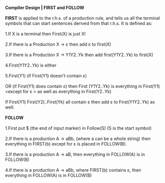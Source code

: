 <strong>Compiler Design | FIRST and FOLLOW</strong><br><br>
<b>FIRST</b> is applied to the r.h.s. of a production rule, and tells us all the terminal symbols that can start sentences derived from that r.h.s. It is defined as:<br><br>
1.If X is a terminal then First(X) is just X!<br><br>
2.If there is a Production X → ε then add ε to first(X)<br><br>
3.If there is a Production X → Y1Y2..Yk then add first(Y1Y2..Yk) to first(X)<br><br>
4.First(Y1Y2..Yk) is either<br><br>
5.First(Y1) (if First(Y1) doesn't contain ε)<br><br>
OR (if First(Y1) does contain ε) then First (Y1Y2..Yk) is everything in First(Y1) <except for ε > as well as everything in First(Y2..Yk)<br><br>
If First(Y1) First(Y2)..First(Yk) all contain ε then add ε to First(Y1Y2..Yk) as well.<br><br>
<b>FOLLOW</b><br><br>
1.First put $ (the end of input marker) in Follow(S) (S is the start symbol)<br><br>
2.If there is a production A → aBb, (where a can be a whole string) then everything in FIRST(b) except for ε is placed in FOLLOW(B).<br><br>
3.If there is a production A → aB, then everything in FOLLOW(A) is in FOLLOW(B)<br><br>
4.If there is a production A → aBb, where FIRST(b) contains ε, then everything in FOLLOW(A) is in FOLLOW(B)<br><br>
